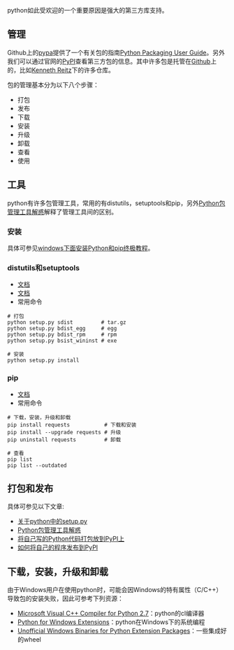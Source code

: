 ﻿python如此受欢迎的一个重要原因是强大的第三方库支持。

## 管理

Github上的[pypa](https://github.com/pypa)提供了一个有关包的指南[Python Packaging User Guide](https://packaging.python.org)。另外我们可以通过官网的[PyPI](https://pypi.python.org/pypi)查看第三方包的信息。其中许多包是托管在[Github](https://github.com)上的，比如[Kenneth Reitz](https://github.com/kennethreitz)下的许多仓库。

包的管理基本分为以下八个步骤：

- 打包
- 发布
- 下载
- 安装
- 升级
- 卸载
- 查看
- 使用

## 工具

python有许多包管理工具，常用的有distutils，setuptools和pip，另外[Python包管理工具解惑](http://www.tuicool.com/articles/FNJZNr)解释了管理工具间的区别。

### 安装

具体可参见[windows下面安装Python和pip终极教程](http://www.tuicool.com/articles/eiM3Er3)。

### distutils和setuptools

- [文档](https://docs.python.org/2/library/distutils.html)
- [文档](http://peak.telecommunity.com/DevCenter/setuptools)
- 常用命令
```
# 打包
python setup.py sdist         # tar.gz
python setup.py bdist_egg     # egg
python setup.py bdist_rpm     # rpm
python setup.py bsist_wininst # exe

# 安装
python setup.py install
```

### pip

- [文档](https://pip.pypa.io/en/stable)
- 常用命令
```
# 下载，安装，升级和卸载
pip install requests           # 下载和安装
pip install --upgrade requests # 升级
pip uninstall requests         # 卸载 

# 查看
pip list
pip list --outdated
```

## 打包和发布

具体可参见以下文章:

- [关于python中的setup.py](http://python.jobbole.com/82077)
- [Python包管理工具解惑](http://www.tuicool.com/articles/FNJZNr)
- [将自己写的Python代码打包放到PyPI上](http://blog.useasp.net/archive/2014/09/09/packaging-python-libraries-and-upload-to-pypi-python-package-index.aspx)
- [如何将自己的程序发布到PyPI](https://zhuanlan.zhihu.com/p/26159930)

## 下载，安装，升级和卸载

由于Windows用户在使用python时，可能会因Windows的特有属性（C/C++）导致包的安装失败，因此可参考下列资源：

- [Microsoft Visual C++ Compiler for Python 2.7](https://www.microsoft.com/en-us/download/details.aspx?id=44266)：python的cl编译器
- [Python for Windows Extensions](https://sourceforge.net/projects/pywin32)：python在Windows下的系统编程
- [Unofficial Windows Binaries for Python Extension Packages](http://www.lfd.uci.edu/~gohlke/pythonlibs)：一些集成好的wheel